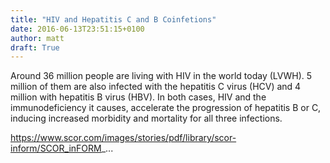 ```yaml
---
title: "HIV and Hepatitis C and B Coinfetions"
date: 2016-06-13T23:51:15+0100
author: matt
draft: True
---
```

Around 36 million people are living with HIV in the world today (LVWH). 5 million of them are also infected with the hepatitis C virus (HCV) and 4 million with hepatitis B virus (HBV). In both cases, HIV and the immunodeficiency it causes, accelerate the progression of hepatitis B or C, inducing increased morbidity and mortality for all three infections.

https://www.scor.com/images/stories/pdf/library/scor-inform/SCOR_inFORM_...
